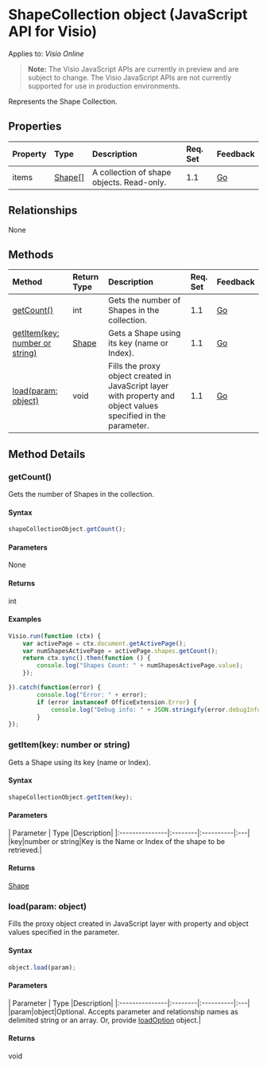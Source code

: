 # ShapeCollection object (JavaScript API for Visio)

Applies to: _Visio Online_
>**Note:** The Visio JavaScript APIs are currently in preview and are subject to change. The Visio JavaScript APIs are not currently supported for use in production environments.

Represents the Shape Collection.

## Properties

| Property	   | Type	|Description| Req. Set| Feedback|
|:---------------|:--------|:----------|:----|:---|
|items|[Shape[]](shape.md)|A collection of shape objects. Read-only.|1.1|[Go](https://github.com/OfficeDev/office-js-docs/issues/new?title=Visio-shapeCollection-items)|

## Relationships
None


## Methods

| Method		   | Return Type	|Description| Req. Set| Feedback|
|:---------------|:--------|:----------|:----|:---|
|[getCount()](#getcount)|int|Gets the number of Shapes in the collection.|1.1|[Go](https://github.com/OfficeDev/office-js-docs/issues/new?title=Visio-shapeCollection-getCount)|
|[getItem(key: number or string)](#getitemkey-number-or-string)|[Shape](shape.md)|Gets a Shape using its key (name or Index).|1.1|[Go](https://github.com/OfficeDev/office-js-docs/issues/new?title=Visio-shapeCollection-getItem)|
|[load(param: object)](#loadparam-object)|void|Fills the proxy object created in JavaScript layer with property and object values specified in the parameter.|1.1|[Go](https://github.com/OfficeDev/office-js-docs/issues/new?title=Visio-shapeCollection-load)|

## Method Details


### getCount()
Gets the number of Shapes in the collection.

#### Syntax
```js
shapeCollectionObject.getCount();
```

#### Parameters
None

#### Returns
int

#### Examples
```js
Visio.run(function (ctx) { 
	var activePage = ctx.document.getActivePage();
	var numShapesActivePage = activePage.shapes.getCount();
	return ctx.sync().then(function () {
		console.log("Shapes Count: " + numShapesActivePage.value);
	});

}).catch(function(error) {
		console.log("Error: " + error);
		if (error instanceof OfficeExtension.Error) {
			console.log("Debug info: " + JSON.stringify(error.debugInfo));
		}
});
```

### getItem(key: number or string)
Gets a Shape using its key (name or Index).

#### Syntax
```js
shapeCollectionObject.getItem(key);
```

#### Parameters
| Parameter	   | Type	|Description|
|:---------------|:--------|:----------|:---|
|key|number or string|Key is the Name or Index of the shape to be retrieved.|

#### Returns
[Shape](shape.md)

### load(param: object)
Fills the proxy object created in JavaScript layer with property and object values specified in the parameter.

#### Syntax
```js
object.load(param);
```

#### Parameters
| Parameter	   | Type	|Description|
|:---------------|:--------|:----------|:---|
|param|object|Optional. Accepts parameter and relationship names as delimited string or an array. Or, provide [loadOption](loadoption.md) object.|

#### Returns
void
